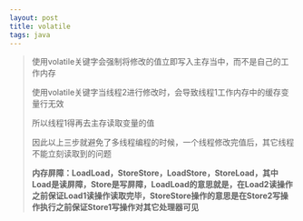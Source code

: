 ```yaml
---
layout: post
title: volatile
tags: java
---
```


> 使用volatile关键字会强制将修改的值立即写入主存当中，而不是自己的工作内存
>
> 使用volatile关键字当线程2进行修改时，会导致线程1工作内存中的缓存变量行无效
>
> 所以线程1得再去主存读取变量的值
>
> 因此以上三步就避免了多线程编程的时候，一个线程修改完值后，其它线程不能立刻读取到的问题
>
> **内存屏障：LoadLoad，StoreStore，LoadStore，StoreLoad，其中Load是读屏障，Store是写屏障，LoadLoad的意思就是，在Load2读操作之前保证Load1读操作读取完毕，StoreStore操作的意思是在Store2写操作执行之前保证Store1写操作对其它处理器可见**

